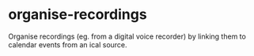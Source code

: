 organise-recordings
===================

Organise recordings (eg. from a digital voice recorder) by linking them to calendar events from an ical source.